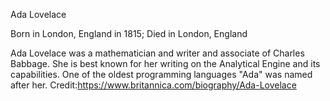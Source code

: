 Ada Lovelace

Born in London, England in 1815; Died in London, England

Ada Lovelace was a mathematician and writer and associate of Charles Babbage. She is best known for her writing on the Analytical Engine and its capabilities. One of the oldest programming languages "Ada" was named after her.
Credit:https://www.britannica.com/biography/Ada-Lovelace
